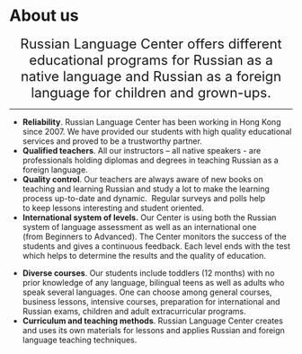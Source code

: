 # About us

<p style="text-align: center;"><span style="font-size: 18pt;">Russian Language Center offers different educational programs for Russian as a native language and Russian as a foreign language for children and grown-ups.</span></p>


---


<div class="col-md-6">
<ul class="checked">
<li><strong>Reliability</strong>.&nbsp;Russian Language Center has been working in Hong Kong since 2007. We have provided our students with high quality educational services and proved to be a trustworthy partner.</li>
<li><strong>Qualified&nbsp;teachers</strong>.&nbsp;All our instructors &ndash; all native speakers - are professionals holding diplomas and degrees in teaching Russian as a foreign language.</li>
<li><strong>Quality control</strong>. Our teachers are always aware of new books on teaching and learning Russian and study a lot to make the learning process up-to-date and dynamic.&nbsp; Regular surveys and polls help to&nbsp;keep lessons interesting and student oriented.</li>
<li><strong>International system of levels.</strong> Our Center is using both the Russian system of language assessment as well as an international one (from&nbsp;Beginners to Advanced). The Center monitors the success of the students and gives a continuous feedback.&nbsp;Each level ends with the test which helps to determine the results and the quality of education.</li>
</ul>
</div>

<div class="col-md-6">
<ul class="checked">
<li><strong>Diverse&nbsp;courses</strong>.&nbsp;Our students include toddlers (12 months) with no prior knowledge of any language, bilingual teens as well as adults who speak several languages. One can choose among general courses, business lessons, intensive courses, preparation for international and Russian exams, children and adult extracurricular programs.</li>
<li><strong>Curriculum&nbsp;and&nbsp;teaching&nbsp;methods</strong>. Russian Language Center creates and uses its own materials for lessons and applies Russian and foreign language teaching techniques.&nbsp;</li>
</ul>
</div>
